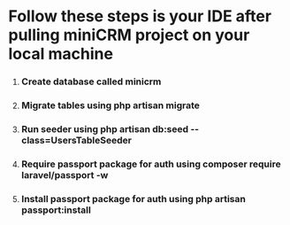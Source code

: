 <h1> Follow these steps is your IDE after pulling miniCRM project on your local machine </h1>
<ol>
    <li><h3> Create database called minicrm </h3></li>
    <li><h3> Migrate tables using php artisan migrate </h3></li>
    <li><h3> Run seeder using php artisan db:seed --class=UsersTableSeeder </h3></li>
    <li><h3> Require passport package for auth using composer require laravel/passport -w </h3></li>
    <li><h3> Install passport package for auth using php artisan passport:install </h3></li>
</ol>


